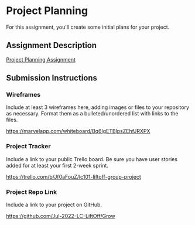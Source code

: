 # Project Planning
For this assignment, you'll create some initial plans for your project.

## Assignment Description
[Project Planning Assignment](https://education.launchcode.org/liftoff/modules/assignments/project-planning)

## Submission Instructions

### Wireframes

Include at least 3 wireframes here, adding images or files to your repository as necessary. Format them as a bulleted/unordered list with links to the files.

https://marvelapp.com/whiteboard/Bq6lgETBlpsZEhfJRXPX

### Project Tracker

Include a link to your public Trello board. Be sure you have user stories added for at least your first 2-week sprint.

https://trello.com/b/Jf0aFouZ/lc101-liftoff-group-project

### Project Repo Link

Include a link to your project on GitHub.

https://github.com/Jul-2022-LC-LiftOff/Grow
